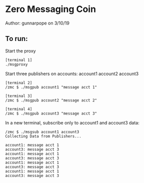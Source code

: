 # Zero Messaging Coin
Author: gunnarpope on 3/10/19

## To run:

Start the proxy

    [terminal 1]
    ./msgproxy

Start three publishers on accounts: account1 account2 account3

    [terminal 2]
    /zmc $ ./msgpub account1 "message acct 1"

    [terminal 3]
    /zmc $ ./msgpub account2 "message acct 2"

    [terminal 4]
    /zmc $ ./msgpub account3 "message acct 3"

In a new terminal, subscribe only to account1 and account3 data:

    /zmc $ ./msgsub account1 account3
    Collecting Data from Publishers...

    account1: message acct 1
    account3: message acct 3
    account1: message acct 1
    account3: message acct 3
    account1: message acct 1
    account3: message acct 3
    account1: message acct 1
    account3: message acct 3
